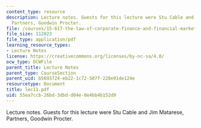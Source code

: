 ```yaml
---
content_type: resource
description: Lecture notes. Guests for this lecture were Stu Cable and Jim Matarese,
  Partners, Goodwin Procter.
file: /courses/15-617-the-law-of-corporate-finance-and-financial-markets-spring-2004/55ea7ccb26bd3dbdd04e0e4bb4b152d9_lec11.pdf
file_size: 112823
file_type: application/pdf
learning_resource_types:
- Lecture Notes
license: https://creativecommons.org/licenses/by-nc-sa/4.0/
ocw_type: OCWFile
parent_title: Lecture Notes
parent_type: CourseSection
parent_uid: b5693724-eb22-1c72-507f-228e91de124e
resourcetype: Document
title: lec11.pdf
uid: 55ea7ccb-26bd-3dbd-d04e-0e4bb4b152d9
---
```

Lecture notes. Guests for this lecture were Stu Cable and Jim Matarese, Partners, Goodwin Procter.